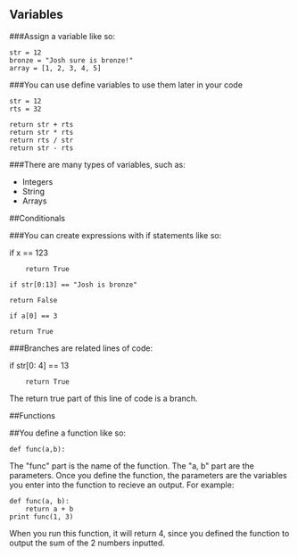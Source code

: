 ## Variables

###Assign a variable like so:

```
str = 12
bronze = "Josh sure is bronze!"
array = [1, 2, 3, 4, 5]
```

###You can use define variables to use them later in your code

```
str = 12
rts = 32

return str + rts
return str * rts
return rts / str
return str - rts
```

###There are many types of variables, such as:

* Integers
* String
* Arrays

##Conditionals

###You can create expressions with if statements like so:

if x == 123
```
    return True

if str[0:13] == "Josh is bronze"
```
    return False
```
if a[0] == 3
```
    return True

###Branches are related lines of code:

if str[0: 4] == 13
```
    return True
```
The return true part of this line of code is a branch.

##Functions

##You define a function like so:
```
def func(a,b):
```
The "func" part is the name of the function. The "a, b" part are the parameters. Once you define the function, the parameters are the variables you enter into the function to recieve an output. For example:
```
def func(a, b):
    return a + b
print func(1, 3)
```
When you run this function, it will return 4, since you defined the function to output the sum of the 2 numbers inputted.
